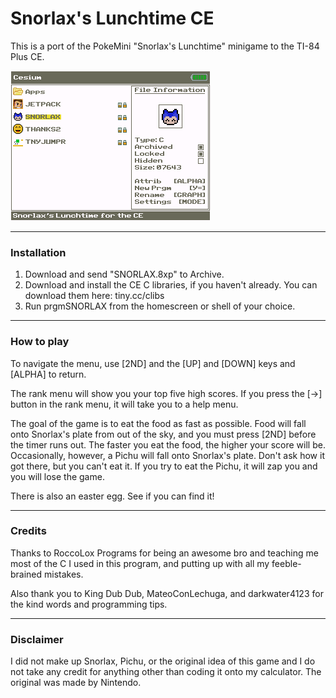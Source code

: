 # Snorlax's Lunchtime CE

This is a port of the PokeMini "Snorlax's Lunchtime" minigame to the
TI-84 Plus CE.

![Awesome Screenshot](screenshot.png)

---

### Installation

1. Download and send "SNORLAX.8xp" to Archive.
2. Download and install the CE C libraries, if you haven't already. You can download them 
   here: tiny.cc/clibs
3. Run prgmSNORLAX from the homescreen or shell of your choice.
---

### How to play

To navigate the menu, use [2ND] and the [UP] and [DOWN] keys and [ALPHA] to return.

The rank menu will show you your top five high scores. If you press the [->] button
in the rank menu, it will take you to a help menu. 

The goal of the game is to eat the food as fast as possible. Food will
fall onto Snorlax's plate from out of the sky, and you must press [2ND]
before the timer runs out. The faster you eat the food, the higher your
score will be. Occasionally, however, a Pichu will fall onto Snorlax's plate.
Don't ask how it got there, but you can't eat it. If you try to eat the Pichu,
it will zap you and you will lose the game.

There is also an easter egg. See if you can find it!

---

### Credits

Thanks to RoccoLox Programs for being an awesome bro and teaching me most of the 
C I used in this program, and putting up with all my feeble-brained mistakes.

Also thank you to King Dub Dub, MateoConLechuga, and darkwater4123 for the kind words
and programming tips.

---

### Disclaimer

I did not make up Snorlax, Pichu, or the original idea of
this game and I do not take any credit for anything other than coding
it onto my calculator. The original was made by Nintendo.
